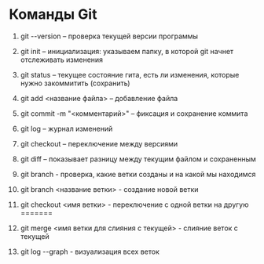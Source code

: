 # Команды Git

1. git --version – проверка текущей версии программы

2. git init – инициализация: указываем папку, в которой git начнет отслеживать изменения

3. git status – текущее состояние гита, есть ли изменения, которые нужно закоммитить (сохранить)

4. git add <название файла> – добавление файла

5. git commit -m "<комментарий>" – фиксация и сохранение коммита 

6. git log – журнал изменений

7. git checkout – переключение между версиями

8. git diff – показывает разницу между текущим файлом и сохраненным

9. git branch - проверка, какие ветки созданы и на какой мы находимся

10. git branch <название ветки> - создание новой ветки

11. git checkout <имя ветки> - переключение с одной ветки на другую
=======
12. git merge <имя ветки для слияния с текущей> - слияние веток с текущей

13. git log --graph - визуализация всех веток


